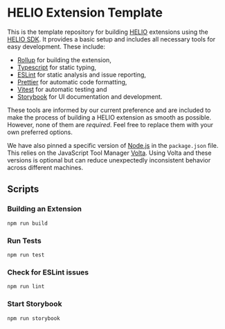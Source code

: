 # HELIO Extension Template

This is the template repository for building [HELIO](https://helio-hmi.com/)
extensions using the
[HELIO SDK](https://www.npmjs.com/package/@hmiproject/helio-sdk).
It provides a basic setup and includes all necessary tools for easy
development. These include:

- [Rollup](https://rollupjs.org/) for building
the extension,
- [Typescript](https://www.typescriptlang.org/) for static typing,
- [ESLint](https://eslint.org/) for static analysis and issue reporting,
- [Prettier](https://prettier.io/) for automatic code formatting,
- [Vitest](https://vitest.dev/) for automatic testing and
- [Storybook](https://storybook.js.org/) for UI documentation and development.

These tools are informed by our current preference and are included to make the
process of building a HELIO extension as smooth as possible. However, none of
them are _required_. Feel free to replace them with your own preferred options.

We have also pinned a specific version of [Node.js](https://nodejs.org/) in the
`package.json` file. This relies on the JavaScript Tool Manager
[Volta](https://volta.sh/). Using Volta and these versions is optional but can
reduce unexpectedly inconsistent behavior across different machines.

## Scripts

### Building an Extension

```
npm run build
```

### Run Tests

```
npm run test
```

### Check for ESLint issues

```
npm run lint
```

### Start Storybook

```
npm run storybook
```
